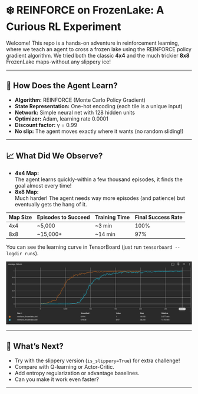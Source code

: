 # ❄️ REINFORCE on FrozenLake: A Curious RL Experiment

Welcome! This repo is a hands-on adventure in reinforcement learning, where we teach an agent to cross a frozen lake using the REINFORCE policy gradient algorithm. We tried both the classic **4x4** and the much trickier **8x8** FrozenLake maps-without any slippery ice!

---

## 🤖 How Does the Agent Learn?

- **Algorithm:** REINFORCE (Monte Carlo Policy Gradient)
- **State Representation:** One-hot encoding (each tile is a unique input)
- **Network:** Simple neural net with 128 hidden units
- **Optimizer:** Adam, learning rate 0.0001
- **Discount factor:** γ = 0.99
- **No slip:** The agent moves exactly where it wants (no random sliding!)

---

## 📈 What Did We Observe?

- **4x4 Map:**  
  The agent learns quickly-within a few thousand episodes, it finds the goal almost every time!
- **8x8 Map:**  
  Much harder! The agent needs way more episodes (and patience) but eventually gets the hang of it.

| Map Size | Episodes to Succeed | Training Time | Final Success Rate |
|----------|--------------------|---------------|--------------------|
| 4x4      | ~5,000             | ~3 min        | 100%               |
| 8x8      | ~15,000+           | ~14 min       | 97%                |

You can see the learning curve in TensorBoard (just run `tensorboard --logdir runs`).

![](output/REINFORCE.png)


---

## 🧪 What’s Next?

- Try with the slippery version (`is_slippery=True`) for extra challenge!
- Compare with Q-learning or Actor-Critic.
- Add entropy regularization or advantage baselines.
- Can you make it work even faster?

---


